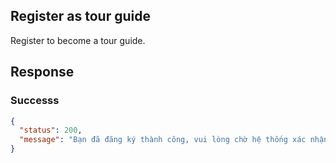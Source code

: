 ## Register as tour guide

Register to become a tour guide.

## Response

### Successs

```json
{
  "status": 200,
  "message": "Bạn đã đăng ký thành công, vui lòng chờ hệ thống xác nhận."
}
```
